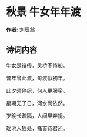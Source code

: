 # 秋景 牛女年年渡

**作者**: 刘辰翁

## 诗词内容

牛女是谁传，灵桥不待船。

昔年曾此渡，每渡似初年。

此夕须停织，何人更服牵。

星期无了日，河水尚依然。

岁晚长疏隔，人间早弃捐。

瑶池人独处，搔首待君还。

